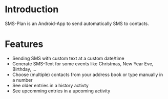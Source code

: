 # Introduction #

SMS-Plan is an Android-App to send automatically SMS to contacts.


# Features #

  * Sending SMS with custom text at a custom date/time
  * Generate SMS-Text for some events like Christmas, New Year Eve, Birthday, ...
  * Choose (multiple) contacts from your address book or type manually in a number
  * See older entries in a history activty
  * See upcomming entries in a upcoming activity
